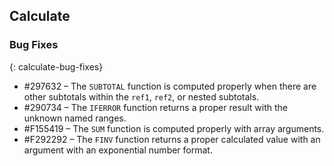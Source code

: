 ## Calculate

### Bug Fixes
{: calculate-bug-fixes}

* \#297632 – The `SUBTOTAL` function is computed properly when there are other subtotals within the `ref1`, `ref2`, or nested subtotals.
* \#290734 – The `IFERROR` function returns a proper result with the unknown named ranges.
* \#F155419 – The `SUM` function is computed properly with array arguments.
* \#F292292 – The `FINV` function returns a proper calculated value with an argument with an exponential number format.
